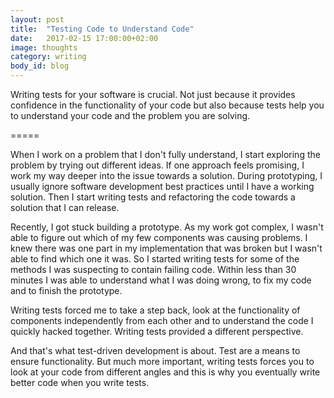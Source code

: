 ```yaml
---
layout: post
title:  "Testing Code to Understand Code"
date:   2017-02-15 17:00:00+02:00
image: thoughts
category: writing
body_id: blog
---
```


Writing tests for your software is crucial. Not just because it provides confidence in the functionality of your code but also because tests help you to understand your code and the problem you are solving. 

=====

When I work on a problem that I don't fully understand, I start exploring the problem by trying out different ideas. If one approach feels promising, I work my way deeper into the issue towards a solution. During prototyping, I usually ignore software development best practices until I have a working solution. Then I start writing tests and refactoring the code towards a solution that I can release. 

Recently, I got stuck building a prototype. As my work got complex, I wasn't able to figure out which of my few components was causing problems. I knew there was one part in my implementation that was broken but I wasn't able to find which one it was. So I started writing tests for some of the methods I was suspecting to contain failing code. Within less than 30 minutes I was able to understand what I was doing wrong, to fix my code and to finish the prototype. 

Writing tests forced me to take a step back, look at the functionality of components independently from each other and to understand the code I quickly hacked together. Writing tests provided a different perspective.

And that's what test-driven development is about. Test are a means to ensure functionality. But much more important, writing tests forces you to look at your code from different angles and this is why you eventually write better code when you write tests.
